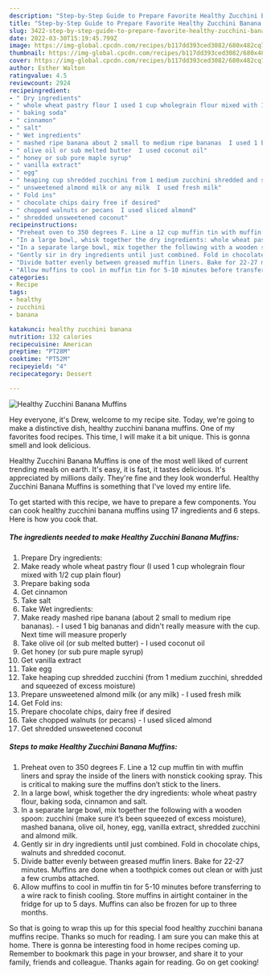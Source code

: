 ```yaml
---
description: "Step-by-Step Guide to Prepare Favorite Healthy Zucchini Banana Muffins"
title: "Step-by-Step Guide to Prepare Favorite Healthy Zucchini Banana Muffins"
slug: 3422-step-by-step-guide-to-prepare-favorite-healthy-zucchini-banana-muffins
date: 2022-03-30T15:19:45.799Z
image: https://img-global.cpcdn.com/recipes/b117dd393ced3082/680x482cq70/healthy-zucchini-banana-muffins-recipe-main-photo.jpg
thumbnail: https://img-global.cpcdn.com/recipes/b117dd393ced3082/680x482cq70/healthy-zucchini-banana-muffins-recipe-main-photo.jpg
cover: https://img-global.cpcdn.com/recipes/b117dd393ced3082/680x482cq70/healthy-zucchini-banana-muffins-recipe-main-photo.jpg
author: Esther Walton
ratingvalue: 4.5
reviewcount: 2924
recipeingredient:
- " Dry ingredients"
- " whole wheat pastry flour I used 1 cup wholegrain flour mixed with 12 cup plain flour"
- " baking soda"
- " cinnamon"
- " salt"
- " Wet ingredients"
- " mashed ripe banana about 2 small to medium ripe bananas  I used 1 big bananas and didnt really measure with the cup Next time will measure properly"
- " olive oil or sub melted butter  I used coconut oil"
- " honey or sub pure maple syrup"
- " vanilla extract"
- " egg"
- " heaping cup shredded zucchini from 1 medium zucchini shredded and squeezed of excess moisture"
- " unsweetened almond milk or any milk  I used fresh milk"
- " Fold ins"
- " chocolate chips dairy free if desired"
- " chopped walnuts or pecans  I used sliced almond"
- " shredded unsweetened coconut"
recipeinstructions:
- "Preheat oven to 350 degrees F. Line a 12 cup muffin tin with muffin liners and spray the inside of the liners with nonstick cooking spray. This is critical to making sure the muffins don’t stick to the liners."
- "In a large bowl, whisk together the dry ingredients: whole wheat pastry flour, baking soda, cinnamon and salt."
- "In a separate large bowl, mix together the following with a wooden spoon: zucchini (make sure it’s been squeezed of excess moisture), mashed banana, olive oil, honey, egg, vanilla extract, shredded zucchini and almond milk."
- "Gently sir in dry ingredients until just combined. Fold in chocolate chips, walnuts and shredded coconut."
- "Divide batter evenly between greased muffin liners. Bake for 22-27 minutes. Muffins are done when a toothpick comes out clean or with just a few crumbs attached."
- "Allow muffins to cool in muffin tin for 5-10 minutes before transferring to a wire rack to finish cooling. Store muffins in airtight container in the fridge for up to 5 days. Muffins can also be frozen for up to three months."
categories:
- Recipe
tags:
- healthy
- zucchini
- banana

katakunci: healthy zucchini banana 
nutrition: 132 calories
recipecuisine: American
preptime: "PT28M"
cooktime: "PT52M"
recipeyield: "4"
recipecategory: Dessert

---
```



![Healthy Zucchini Banana Muffins](https://img-global.cpcdn.com/recipes/b117dd393ced3082/680x482cq70/healthy-zucchini-banana-muffins-recipe-main-photo.jpg)

Hey everyone, it's Drew, welcome to my recipe site. Today, we're going to make a distinctive dish, healthy zucchini banana muffins. One of my favorites food recipes. This time, I will make it a bit unique. This is gonna smell and look delicious.

Healthy Zucchini Banana Muffins is one of the most well liked of current trending meals on earth. It's easy, it is fast, it tastes delicious. It's appreciated by millions daily. They're fine and they look wonderful. Healthy Zucchini Banana Muffins is something that I've loved my entire life.




To get started with this recipe, we have to prepare a few components. You can cook healthy zucchini banana muffins using 17 ingredients and 6 steps. Here is how you cook that.

<!--inarticleads1-->

##### The ingredients needed to make Healthy Zucchini Banana Muffins:

1. Prepare  Dry ingredients:
1. Make ready  whole wheat pastry flour (I used 1 cup wholegrain flour mixed with 1/2 cup plain flour)
1. Prepare  baking soda
1. Get  cinnamon
1. Take  salt
1. Take  Wet ingredients:
1. Make ready  mashed ripe banana (about 2 small to medium ripe bananas). - I used 1 big bananas and didn&#39;t really measure with the cup. Next time will measure properly
1. Take  olive oil (or sub melted butter) - I used coconut oil
1. Get  honey (or sub pure maple syrup)
1. Get  vanilla extract
1. Take  egg
1. Take  heaping cup shredded zucchini (from 1 medium zucchini, shredded and squeezed of excess moisture)
1. Prepare  unsweetened almond milk (or any milk) - I used fresh milk
1. Get  Fold ins:
1. Prepare  chocolate chips, dairy free if desired
1. Take  chopped walnuts (or pecans) - I used sliced almond
1. Get  shredded unsweetened coconut




<!--inarticleads2-->

##### Steps to make Healthy Zucchini Banana Muffins:

1. Preheat oven to 350 degrees F. Line a 12 cup muffin tin with muffin liners and spray the inside of the liners with nonstick cooking spray. This is critical to making sure the muffins don’t stick to the liners.
1. In a large bowl, whisk together the dry ingredients: whole wheat pastry flour, baking soda, cinnamon and salt.
1. In a separate large bowl, mix together the following with a wooden spoon: zucchini (make sure it’s been squeezed of excess moisture), mashed banana, olive oil, honey, egg, vanilla extract, shredded zucchini and almond milk.
1. Gently sir in dry ingredients until just combined. Fold in chocolate chips, walnuts and shredded coconut.
1. Divide batter evenly between greased muffin liners. Bake for 22-27 minutes. Muffins are done when a toothpick comes out clean or with just a few crumbs attached.
1. Allow muffins to cool in muffin tin for 5-10 minutes before transferring to a wire rack to finish cooling. Store muffins in airtight container in the fridge for up to 5 days. Muffins can also be frozen for up to three months.




So that is going to wrap this up for this special food healthy zucchini banana muffins recipe. Thanks so much for reading. I am sure you can make this at home. There is gonna be interesting food in home recipes coming up. Remember to bookmark this page in your browser, and share it to your family, friends and colleague. Thanks again for reading. Go on get cooking!
